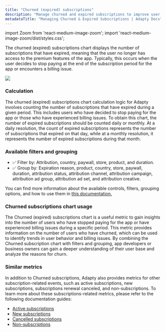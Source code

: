 ```yaml
---
title: "Churned (expired) subscriptions"
description: "Manage churned and expired subscriptions to improve user retention."
metadataTitle: "Managing Churned & Expired Subscriptions | Adapty Docs"
---
```


import Zoom from 'react-medium-image-zoom';
import 'react-medium-image-zoom/dist/styles.css';

The churned (expired) subscriptions chart displays the number of subscriptions that have expired, meaning that the user no longer has access to the premium features of the app. Typically, this occurs when the user decides to stop paying at the end of the subscription period for the app or encounters a billing issue.


<Zoom>
  <img src={require('./img/2b882cd-small-CleanShot_2023-05-08_at_15.09.592x.webp').default}
  style={{
    border: '1px solid #727272', /* border width and color */
    width: '700px', /* image width */
    display: 'block', /* for alignment */
    margin: '0 auto' /* center alignment */
  }}
/>
</Zoom>





### Calculation

The churned (expired) subscriptions chart calculation logic for Adapty involves counting the number of subscriptions that have expired during a given period. This includes users who have decided to stop paying for the app or those who have experienced billing issues. To obtain this chart, the number of expired subscriptions should be counted daily or monthly. At a daily resolution, the count of expired subscriptions represents the number of subscriptions that expired on that day, while at a monthly resolution, it represents the number of expired subscriptions during that month.

### Available filters and grouping

- ✅ Filter by: Attribution, country, paywall, store, product, and duration. 
- ✅ Group by: Expiration reason, product, country, store, paywall, duration, attribution status, attribution channel, attribution campaign, attribution ad group, attribution ad set, and attribution creative.

You can find more information about the available controls, filters, grouping options, and how to use them in [this documentation.](controls-filters-grouping-compare-proceeds)

### Churned subscriptions chart usage

The Churned (expired) subscriptions chart is a useful metric to gain insights into the number of users who have stopped paying for the app or have experienced billing issues during a specific period. This metric provides information on the number of users who have churned, which can be used to identify trends in user behavior and billing issues. By combining the Churned subscription chart with filters and grouping, app developers or business owners can gain a deeper understanding of their user base and analyze the reasons for churn.

### Similar metrics

In addition to Churned subscriptions, Adapty also provides metrics for other subscription-related events, such as active subscriptions, new subscriptions, subscriptions renewal canceled, and non-subscriptions. To learn more about these subscriptions-related metrics, please refer to the following documentation guides:

- [Active subscriptions](active-subscriptions)
- [New subscriptions](reactivated-subscriptions)
- [Cancelled subscriptions](cancelled-subscriptions)
- [Non-subscriptions](non-subscriptions)